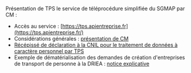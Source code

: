 
Présentation de TPS le service de téléprocédure simplifiée du SGMAP par CM :  
- Accès au service : [https://tps.apientreprise.fr](https://tps.apientreprise.fr/)
- Considérations générales : [présentation de CM](https://mtes-mct.github.io/numerique/media/20170228_MOD3_Presentation_de_TPS_pour_geek_lunch.odp)
- [Récépissé de déclaration à la CNIL pour le traitement de données à caractère personnel par TPS](https://mtes-mct.github.io/numerique/media/20160830_CNIL_Recepisse_declaration_1986658_pour_TPS.pdf)
- Exemple de dématérialisation des demandes de création d'entreprises de transport de personne à la DRIEA : [notice explicative](https://mtes-mct.github.io/numerique/media/20161104_MOD3_Notice_TPS_pour_DRIEA.odt)
